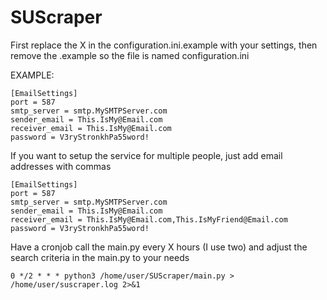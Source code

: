 # SUScraper

First replace the X in the configuration.ini.example with your settings, then remove the .example so the file is named configuration.ini

EXAMPLE:

```
[EmailSettings]
port = 587
smtp_server = smtp.MySMTPServer.com
sender_email = This.IsMy@Email.com
receiver_email = This.IsMy@Email.com
password = V3ryStronkhPa55word!
```
If you want to setup the service for multiple people, just add email addresses with commas
```
[EmailSettings]
port = 587
smtp_server = smtp.MySMTPServer.com
sender_email = This.IsMy@Email.com
receiver_email = This.IsMy@Email.com,This.IsMyFriend@Email.com
password = V3ryStronkhPa55word!
```

Have a cronjob call the main.py every X hours (I use two) and adjust the search criteria in the main.py to your needs
```
0 */2 * * * python3 /home/user/SUScraper/main.py > /home/user/suscraper.log 2>&1
```
